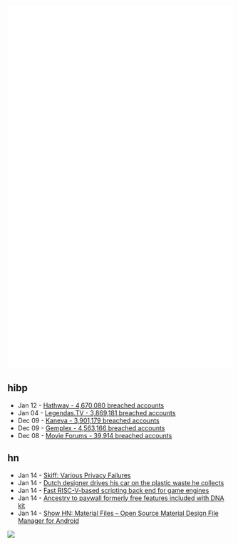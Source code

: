 ![Metrics](https://raw.githubusercontent.com/phixion/phixion/master/metrics.svg)

## hibp

<!--
for https://github.com/phixion/phixion/blob/main/.github/workflows/feeds.yml
-->
<!--START_SECTION:haveibeenpwnd-->
- Jan 12 - [Hathway - 4,670,080 breached accounts](https://haveibeenpwned.com/PwnedWebsites#Hathway)
- Jan 04 - [Legendas.TV - 3,869,181 breached accounts](https://haveibeenpwned.com/PwnedWebsites#LegendasTV)
- Dec 09 - [Kaneva - 3,901,179 breached accounts](https://haveibeenpwned.com/PwnedWebsites#Kaneva)
- Dec 09 - [Gemplex - 4,563,166 breached accounts](https://haveibeenpwned.com/PwnedWebsites#Gemplex)
- Dec 08 - [Movie Forums - 39,914 breached accounts](https://haveibeenpwned.com/PwnedWebsites#MovieForums)
<!--END_SECTION:haveibeenpwnd-->

## hn

<!--
for https://github.com/phixion/phixion/blob/main/.github/workflows/feeds.yml
-->
<!--START_SECTION:hn-->
- Jan 14 - [Skiff: Various Privacy Failures](https://www.grepular.com/Skiff_Emails_Various_Privacy_Failures)
- Jan 14 - [Dutch designer drives his car on the plastic waste he collects](https://solar.lowtechmagazine.com/2023/11/plastic-waste-in-the-fuel-tank/)
- Jan 14 - [Fast RISC-V-based scripting back end for game engines](https://github.com/fwsGonzo/rvscript)
- Jan 14 - [Ancestry to paywall formerly free features included with DNA kit](https://easygenie.org/blogs/news/ancestrydna-plus-adds-new-fees-for-formerly-free-features)
- Jan 14 - [Show HN: Material Files – Open Source Material Design File Manager for Android](https://github.com/zhanghai/MaterialFiles)
<!--END_SECTION:hn-->

<!--
for https://yhype.me
-->
![](https://hit.yhype.me/github/profile?user_id=13013670)
